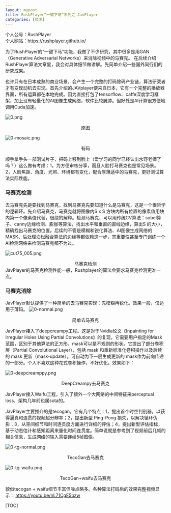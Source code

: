 ```yaml
---
layout: mypost
title: RushPlayer“一键下马”系列之-JavPlayer
categories: [技术]
---
```

个人公号：RushPlayer  
个人网站：https://rushplayer.github.io/

为了RushPlayer的“一键下马”功能，我做了不少研究，其中很多是用GAN（Generative Adversarial Networks）来消除视频中的马赛克。
在后续介绍RushPlayer算法文章里，我会对具体细节做讲解。先简单介绍一些国外同行们的研究成果。
 
也许只有在日本成熟的商业场景，会产生一个完整的打码除码产业链，算法研究者才有变现动机去实现。首先介绍的JAVplayer便来自日本，它有一个完整的播放器界面，所有运算都在本地完成。因为直接打包了tensorflow、caffe深度学习框架，加上没有轻量化的AI图像生成网络，软件比较臃肿。但好处是AI计算很方便地调用Cuda加速。
 
![0.png](https://ftp.bmp.ovh/imgs/2020/04/c4029c8b0acaf74c.png)
<center>原图</center>

![0-mosaic.png](https://ftp.bmp.ovh/imgs/2020/04/e67ba1aef9ee9746.png)
<center>有码</center>

顺手拿手头一部测试片子，把码上移到脸上（爱学习的同学已经认出水野老师了吗？）这么做有考虑：1，为方便审核分享，而且人脸打马赛克也是常见场景。2，人脸焦距、角度、光照、环境都有变化，配合厚薄适中的马赛克，更好测试算法实际性能。

### 马赛克检测
去马赛克先是要找到马赛克，找到马赛克先要知道什么是马赛克，这是一个很哲学的逻辑环。先介绍马赛克，马赛克就将图像内S x S 方块内所有位置的像素值用块内第一个像素值代替，很绕的解释。检测马赛克，可以用传统CV算法：sobel算子、canny边缘检测、膨胀等算法，找出水平和垂直的直线边缘，算出S 的大小，精确找出马赛克的位置。后续的不管是模糊和锐化算法、AI图像生成网络的MASK、后处理泊松融合算法的边缘等都依赖这一步，其重要性甚至专门训练一个AI检测网络来检测马赛克都不为过。

![cut75_005.png](https://i.loli.net/2020/04/06/vFdwmpRCnT6sISl.png)
<center>马赛克检测</center>
JavPlayer的马赛克检测性能一般，Rushplayer的算法会要求马赛克检测更准一点。


### 马赛克消除
JavPlayer默认提供了一种简单的去马赛克实现：先模糊再锐化。效果一般，仅适用于薄码。
![0-normal.png](https://ftp.bmp.ovh/imgs/2020/04/55b7c5c0a98f1201.png)
<center>简单去马赛克</center>

JavPlayer接入了deepcreampy工程。这是对于Nvidia论文《Inpainting for Irregular Holes Using Partial Convolutions》的复现，它需要用户指定的Mask范围，区别于其他算法的正方形，mask可以是不规则的形状。它提出了部分卷积层（Partial Convolutional Layer），包括 mask 和重新标准化卷积操作以及后续的 mask 更新（mask-update）。可自动为下一层生成更新的 mask作为前向传递的一部分。个人不喜欢这种花式卷积操作，不好优化。效果如下：

![0-deepcreamppy.png](https://ftp.bmp.ovh/imgs/2020/04/d051eed1b34ffa79.png)
<center>DeepCreampy去马赛克</center>

JavPlayer接入Waifu工程，引入了额外一个大网络的中间特征来perceptual loss，架构几年前也属sota的。

JavPlayer主要推介的是tecogan。它有几个特点：1，提出首个时空判别器，以获得逼真和连贯的视频超分辨率；2，提出新型 Ping-Pong 损失，以解决循环伪影；3，从空间细节和时间连贯度方面进行详细的评估；4，提出新型评估指标，基于动态估计和感知距离来量化时间连贯度。简单说就是参考到了视频前后几帧的相关信息，生成网络的输入需要连续5帧图像。

![0-tg-normal.png](https://ftp.bmp.ovh/imgs/2020/04/f36b5e89d1cefe21.png)
<center>TecoGan去马赛克</center>

![0-tg-waifu.png](https://ftp.bmp.ovh/imgs/2020/04/7f5cf03394b5c0c7.png)
<center>TecoGan+waifu去马赛克</center>

貌似tecogan + waifu细节丰富但噪点略多。各种算法打码后的效果完整视频显示：
https://youtu.be/nL71CgE5bzw

[TOC]

